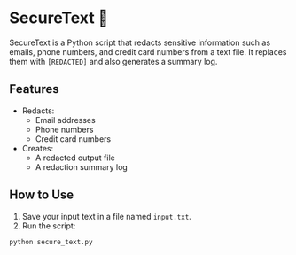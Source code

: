 # SecureText 🔐

SecureText is a Python script that redacts sensitive information such as emails, phone numbers, and credit card numbers from a text file. It replaces them with `[REDACTED]` and also generates a summary log.

## Features
- Redacts:
  - Email addresses
  - Phone numbers
  - Credit card numbers
- Creates:
  - A redacted output file
  - A redaction summary log

## How to Use

1. Save your input text in a file named `input.txt`.
2. Run the script:

```bash
python secure_text.py
